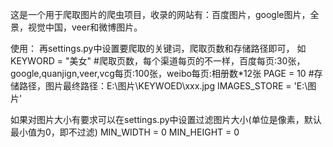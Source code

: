 这是一个用于爬取图片的爬虫项目，收录的网站有：百度图片，google图片，全景，视觉中国，veer和微博图片。

使用： 再settings.py中设置要爬取的关键词，爬取页数和存储路径即可， 如 
KEYWORD = "美女" 
#爬取页数，每个渠道每页的不一样，百度每页:30张，google,quanjign,veer,vcg每页:100张，weibo每页:相册数*12张 
PAGE = 10 
#存储路径，图片最终路径：E:\图片\KEYWOED\xxx.jpg 
IMAGES_STORE = 'E:\图片'

如果对图片大小有要求可以在settings.py中设置过滤图片大小(单位是像素，默认最小值为0，即不过滤)
MIN_WIDTH = 0 
MIN_HEIGHT = 0
